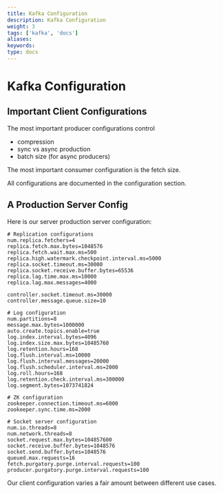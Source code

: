 ```yaml
---
title: Kafka Configuration
description: Kafka Configuration
weight: 3
tags: ['kafka', 'docs']
aliases: 
keywords: 
type: docs
---
```


# Kafka Configuration

## Important Client Configurations

The most important producer configurations control 

  * compression
  * sync vs async production
  * batch size (for async producers)

The most important consumer configuration is the fetch size. 

All configurations are documented in the configuration section. 

## A Production Server Config

Here is our server production server configuration: 
    
    
    # Replication configurations
    num.replica.fetchers=4
    replica.fetch.max.bytes=1048576
    replica.fetch.wait.max.ms=500
    replica.high.watermark.checkpoint.interval.ms=5000
    replica.socket.timeout.ms=30000
    replica.socket.receive.buffer.bytes=65536
    replica.lag.time.max.ms=10000
    replica.lag.max.messages=4000
    
    controller.socket.timeout.ms=30000
    controller.message.queue.size=10
    
    # Log configuration
    num.partitions=8
    message.max.bytes=1000000
    auto.create.topics.enable=true
    log.index.interval.bytes=4096
    log.index.size.max.bytes=10485760
    log.retention.hours=168
    log.flush.interval.ms=10000
    log.flush.interval.messages=20000
    log.flush.scheduler.interval.ms=2000
    log.roll.hours=168
    log.retention.check.interval.ms=300000
    log.segment.bytes=1073741824
    
    # ZK configuration
    zookeeper.connection.timeout.ms=6000
    zookeeper.sync.time.ms=2000
    
    # Socket server configuration
    num.io.threads=8
    num.network.threads=8
    socket.request.max.bytes=104857600
    socket.receive.buffer.bytes=1048576
    socket.send.buffer.bytes=1048576
    queued.max.requests=16
    fetch.purgatory.purge.interval.requests=100
    producer.purgatory.purge.interval.requests=100
    

Our client configuration varies a fair amount between different use cases. 
